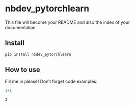 nbdev_pytorchlearn
================

<!-- WARNING: THIS FILE WAS AUTOGENERATED! DO NOT EDIT! -->

This file will become your README and also the index of your
documentation.

## Install

``` sh
pip install nbdev_pytorchlearn
```

## How to use

Fill me in please! Don’t forget code examples:

``` python
1+1
```

    2
